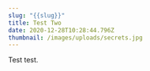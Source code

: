 ```yaml
---
slug: "{{slug}}"
title: Test Two
date: 2020-12-28T10:28:44.796Z
thumbnail: /images/uploads/secrets.jpg
---
```

Test test.